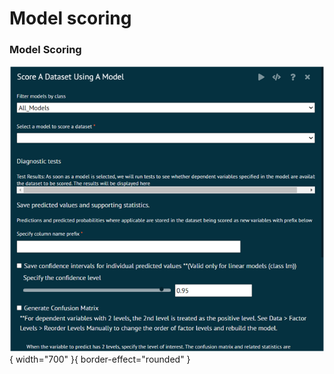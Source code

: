 # Model scoring

### Model Scoring

![alt text](screenshots/image230.png){ width="700" }{ border-effect="rounded" }
